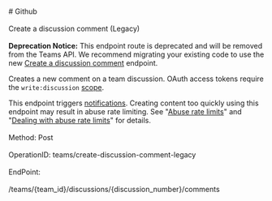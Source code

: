 <br>#     Github</br>
<br>Create a discussion comment (Legacy)</br>
<br>**Deprecation Notice:** This endpoint route is deprecated and will be removed from the Teams API. We recommend migrating your existing code to use the new [Create a discussion comment](https://developer.github.com/v3/teams/discussion_comments/#create-a-discussion-comment) endpoint.

Creates a new comment on a team discussion. OAuth access tokens require the `write:discussion` [scope](https://developer.github.com/apps/building-oauth-apps/understanding-scopes-for-oauth-apps/).

This endpoint triggers [notifications](https://help.github.com/articles/about-notifications/). Creating content too quickly using this endpoint may result in abuse rate limiting. See "[Abuse rate limits](https://developer.github.com/v3/#abuse-rate-limits)" and "[Dealing with abuse rate limits](https://developer.github.com/v3/guides/best-practices-for-integrators/#dealing-with-abuse-rate-limits)" for details.</br>
<br>Method: Post</br>
<br>OperationID: teams/create-discussion-comment-legacy</br>
<br>EndPoint:</br>
<br>/teams/{team_id}/discussions/{discussion_number}/comments</br>
